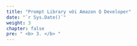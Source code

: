 ```yaml
---
title: "Prompt Library với Amazon Q Developer"
date: "`r Sys.Date()`"
weight: 3
chapter: false
pre: " <b> 3. </b> "
---
```

